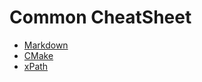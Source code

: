 # Common CheatSheet

- [Markdown](https://github.com/adam-p/markdown-here/wiki/Markdown-Cheatsheet#tables)
- [CMake](https://github.com/mortennobel/CMake-Cheatsheet/blob/master/CMake_Cheatsheet.pdf)
- [xPath](https://devhints.io/xpath)
